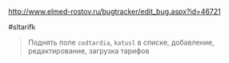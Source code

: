 http://www.elmed-rostov.ru/bugtracker/edit_bug.aspx?id=46721

#sltarifk 

>	Поднять поле `codtardia`, `katusl` в списке, добавление, редактирование, загрузка тарифов


